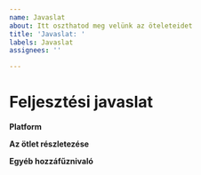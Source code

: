```yaml
---
name: Javaslat
about: Itt oszthatod meg velünk az öteleteidet
title: 'Javaslat: '
labels: Javaslat
assignees: ''

---
```


# Feljesztési javaslat
**Platform**
<!-- Melyik platformra terjed ki a javaslatod? (pl: Towny szerver, Weboldal, Minemarket) -->

**Az ötlet részletezése**
<!-- Részletesen írd le, hogy min szeretnél javítani, és hogyan kivitelezhető ez -->

**Egyéb hozzáfűznivaló**
<!-- Ide írhatod az esetleges plusz információt -->
